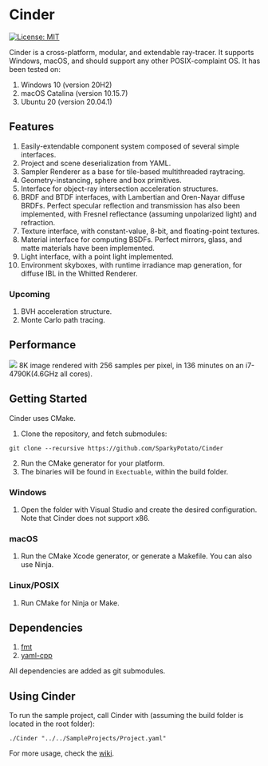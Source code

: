 # Cinder
[![License: MIT](https://img.shields.io/badge/license-MIT-green)](https://opensource.org/licenses/MIT)

Cinder is a cross-platform, modular, and extendable ray-tracer. It supports Windows, macOS,
and should support any other POSIX-complaint OS. It has been tested on:

1. Windows 10 (version 20H2)
2. macOS Catalina (version 10.15.7)
3. Ubuntu 20 (version 20.04.1)

## Features
1. Easily-extendable component system composed of several simple interfaces.
2. Project and scene deserialization from YAML.
3. Sampler Renderer as a base for tile-based multithreaded raytracing.
4. Geometry-instancing, sphere and box primitives.
5. Interface for object-ray intersection acceleration structures.
6. BRDF and BTDF interfaces, with Lambertian and Oren-Nayar diffuse BRDFs. Perfect specular reflection and transmission
   has also been implemented, with Fresnel reflectance (assuming unpolarized light) and refraction.
7. Texture interface, with constant-value, 8-bit, and floating-point textures.
8. Material interface for computing BSDFs. Perfect mirrors, glass, and matte materials have been implemented.
9. Light interface, with a point light implemented.
10. Environment skyboxes, with runtime irradiance map generation, for diffuse IBL in the Whitted Renderer.

### Upcoming
1. BVH acceleration structure.
2. Monte Carlo path tracing.

## Performance
![](Content/Renders/Render1.png)
8K image rendered with 256 samples per pixel, in 136 minutes on an i7-4790K(4.6GHz all cores).

## Getting Started
Cinder uses CMake.
1. Clone the repository, and fetch submodules:
``` 
git clone --recursive https://github.com/SparkyPotato/Cinder 
```
2. Run the CMake generator for your platform.
3. The binaries will be found in `Exectuable`, within the build folder.

### Windows
1. Open the folder with Visual Studio and create the desired configuration. Note that Cinder does not support x86.

### macOS
1. Run the CMake Xcode generator, or generate a Makefile. You can also use Ninja.

### Linux/POSIX
1. Run CMake for Ninja or Make.

## Dependencies
1. [fmt](https://github.com/fmtlib/fmt)
2. [yaml-cpp](https://github.com/jbeder/yaml-cpp)

All dependencies are added as git submodules.

## Using Cinder
To run the sample project, call Cinder with (assuming the build folder is located in the root folder):
```
./Cinder "../../SampleProjects/Project.yaml"
```
For more usage, check the [wiki](https://github.com/SparkyPotato/Cinder/wiki).
